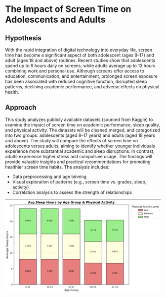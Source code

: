 # The Impact of Screen Time on Adolescents and Adults

## Hypothesis
With the rapid integration of digital technology into everyday life, screen time has become a significant aspect of both adolescent (ages 8–17) and adult (ages 18 and above) routines. Recent studies show that adolescents spend up to 9 hours daily on screens, while adults average up to 13 hours combining work and personal use. Although screens offer access to education, communication, and entertainment, prolonged screen exposure has been associated with reduced cognitive function, disrupted sleep patterns, declining academic performance, and adverse effects on physical health. 
## Approach 
This study analyzes publicly available datasets (sourced from Kaggle) to examine the impact of screen time on academic performance, sleep quality, and physical activity. The datasets will be cleaned,merged, and categorized into two groups: adolescents (aged 8–17 years) and adults (aged 18 years and above). The study will compare the effects of screen time on adolescents versus adults, aiming to identify whether younger individuals experience more substantial academic and sleep disruptions. In contrast, adults experience higher stress and compulsive usage. The findings will provide valuable insights and practical recommendations for promoting healthier screen time habits. The analysis includes: 

- Data preprocessing and age binning 
- Visual exploration of patterns (e.g., screen time vs. grades, sleep, activity) 
- Correlation analysis to assess the strength of relationships

![project_files](screenshots/avg_sleep_hours.png)